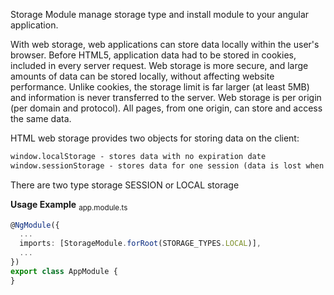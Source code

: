 Storage Module manage storage type and install module to your angular application. 

With web storage, web applications can store data locally within the user's browser.
Before HTML5, application data had to be stored in cookies, included in every server request. Web storage is more secure, and large amounts of data can be stored locally, without affecting website performance.
Unlike cookies, the storage limit is far larger (at least 5MB) and information is never transferred to the server.
Web storage is per origin (per domain and protocol). All pages, from one origin, can store and access the same data.

HTML web storage provides two objects for storing data on the client:
```html
window.localStorage - stores data with no expiration date
window.sessionStorage - stores data for one session (data is lost when the browser tab is closed)
```
There are two type storage SESSION or LOCAL storage

__Usage Example__
<sub>app.module.ts</sub>
```typescript
@NgModule({
  ...
  imports: [StorageModule.forRoot(STORAGE_TYPES.LOCAL)],
  ...
})
export class AppModule {
}
```
